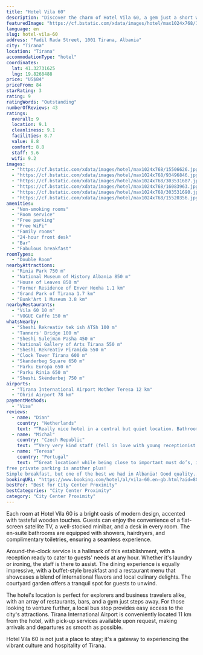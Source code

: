 ```yaml
---
title: "Hotel Vila 60"
description: "Discover the charm of Hotel Vila 60, a gem just a short walk from the heart of Tirana."
featuredImage: "https://cf.bstatic.com/xdata/images/hotel/max1024x768/15506626.jpg?k=266a14cf66709d132b45ba9ff5f467efcf3159397ea85dcb89c1ebc681b6c054&o=&hp=1"
language: en
slug: hotel-vila-60
address: "Fadil Rada Street, 1001 Tirana, Albania"
city: "Tirana"
location: "Tirana"
accommodationType: "hotel"
coordinates:
  lat: 41.32731625
  lng: 19.8268488
price: "US$84"
priceFrom: 84
starRating: 3
rating: 9
ratingWords: "Outstanding"
numberOfReviews: 43
ratings:
  overall: 9
  location: 9.1
  cleanliness: 9.1
  facilities: 8.7
  value: 8.8
  comfort: 8.8
  staff: 9.6
  wifi: 9.2
images:
  - "https://cf.bstatic.com/xdata/images/hotel/max1024x768/15506626.jpg?k=266a14cf66709d132b45ba9ff5f467efcf3159397ea85dcb89c1ebc681b6c054&o=&hp=1"
  - "https://cf.bstatic.com/xdata/images/hotel/max1024x768/93496846.jpg?k=1c7654592b627f3139cc071a33dd1078861244962c02c50970d30f3eb0827b33&o=&hp=1"
  - "https://cf.bstatic.com/xdata/images/hotel/max1024x768/303531687.jpg?k=980f459ceceaec2a10d1fb264646ff64a61c009c4ec976d8bf0d30c3b0e8a2a6&o=&hp=1"
  - "https://cf.bstatic.com/xdata/images/hotel/max1024x768/16083963.jpg?k=b5a42a90f8c815e91d1b9c8555cd3b31a766aa2b1985c1b2c10cbe0f27e3f702&o=&hp=1"
  - "https://cf.bstatic.com/xdata/images/hotel/max1024x768/303531690.jpg?k=def1c531556b090bc7e17c399c208af16c2dbb63040148827b96feccb7e770f5&o=&hp=1"
  - "https://cf.bstatic.com/xdata/images/hotel/max1024x768/15520356.jpg?k=2368d7736d9e9f212c306deeb7b99d59924af492ff94b0e8c294f98539842cf9&o=&hp=1"
amenities:
  - "Non-smoking rooms"
  - "Room service"
  - "Free parking"
  - "Free WiFi"
  - "Family rooms"
  - "24-hour front desk"
  - "Bar"
  - "Fabulous breakfast"
roomTypes:
  - "Double Room"
nearbyAttractions:
  - "Rinia Park 750 m"
  - "National Museum of History Albania 850 m"
  - "House of Leaves 850 m"
  - "Former Residence of Enver Hoxha 1.1 km"
  - "Grand Park of Tirana 1.7 km"
  - "Bunk'Art 1 Museum 3.8 km"
nearbyRestaurants:
  - "Vila 60 10 m"
  - "VOGUE Caffe 150 m"
whatsNearby:
  - "Sheshi Rekreativ tek ish ATSh 100 m"
  - "Tanners' Bridge 100 m"
  - "Sheshi Sulejman Pasha 450 m"
  - "National Gallery of Arts Tirana 550 m"
  - "Sheshi Rekreativ Piramida 550 m"
  - "Clock Tower Tirana 600 m"
  - "Skanderbeg Square 650 m"
  - "Parku Europa 650 m"
  - "Parku Rinia 650 m"
  - "Sheshi Skënderbej 750 m"
airports:
  - "Tirana International Airport Mother Teresa 12 km"
  - "Ohrid Airport 78 km"
paymentMethods:
  - "Visa"
reviews:
  - name: "Dian"
    country: "Netherlands"
    text: "“Really nice hotel in a central but quiet location. Bathroom was big and clean and the room was very comfortable with aircon and a nice bed. Great value for money”"
  - name: "Michal"
    country: "Czech Republic"
    text: "“Very very kind staff (fell in love with young receptionist haha), free parking in front of hotel, tasty breakfast, clean room and close to the city centre ❤️”"
  - name: "Teresa"
    country: "Portugal"
    text: "“Great location! while being close to important must do’s, it’s in a narrow and very calm street, with no noise, which is a plus in Tirana!
free private parking is another plus!
Simple breakfast, but one of the best we had in Albania! Good quality...”"
bookingURL: "https://www.booking.com/hotel/al/vila-60.en-gb.html?aid=8035640"
bestFor: "Best for City Center Proximity"
bestCategories: "City Center Proximity"
category: "City Center Proximity"
---
```


Each room at Hotel Vila 60 is a bright oasis of modern design, accented with tasteful wooden touches. Guests can enjoy the convenience of a flat-screen satellite TV, a well-stocked minibar, and a desk in every room. The en-suite bathrooms are equipped with showers, hairdryers, and complimentary toiletries, ensuring a seamless experience.

Around-the-clock service is a hallmark of this establishment, with a reception ready to cater to guests' needs at any hour. Whether it's laundry or ironing, the staff is there to assist. The dining experience is equally impressive, with a buffet-style breakfast and a restaurant menu that showcases a blend of international flavors and local culinary delights. The courtyard garden offers a tranquil spot for guests to unwind.

The hotel's location is perfect for explorers and business travelers alike, with an array of restaurants, bars, and a gym just steps away. For those looking to venture further, a local bus stop provides easy access to the city's attractions. Tirana International Airport is conveniently located 11 km from the hotel, with pick-up services available upon request, making arrivals and departures as smooth as possible.

Hotel Vila 60 is not just a place to stay; it's a gateway to experiencing the vibrant culture and hospitality of Tirana.